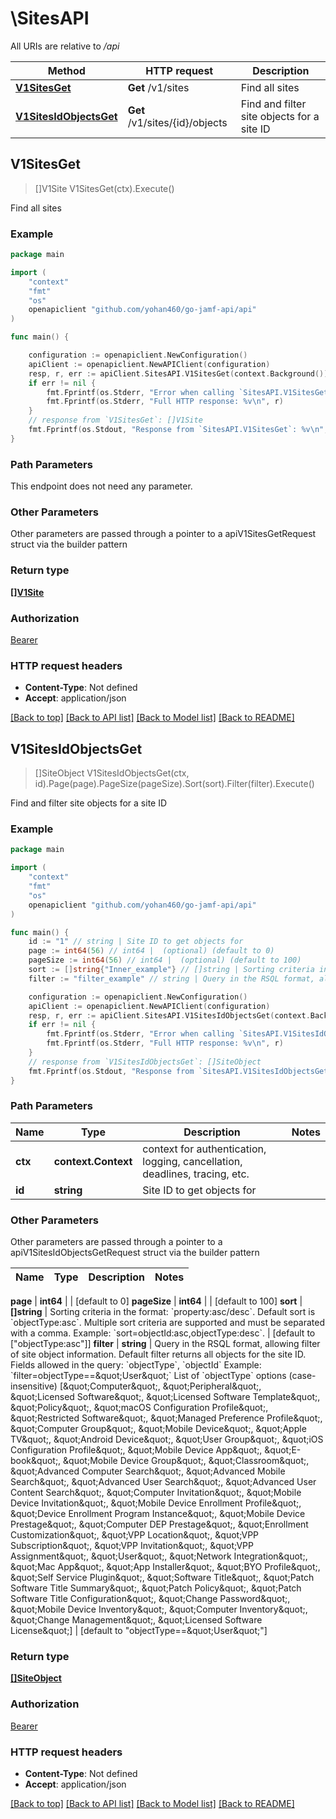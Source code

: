 # \SitesAPI

All URIs are relative to */api*

Method | HTTP request | Description
------------- | ------------- | -------------
[**V1SitesGet**](SitesAPI.md#V1SitesGet) | **Get** /v1/sites | Find all sites 
[**V1SitesIdObjectsGet**](SitesAPI.md#V1SitesIdObjectsGet) | **Get** /v1/sites/{id}/objects | Find and filter site objects for a site ID 



## V1SitesGet

> []V1Site V1SitesGet(ctx).Execute()

Find all sites 



### Example

```go
package main

import (
	"context"
	"fmt"
	"os"
	openapiclient "github.com/yohan460/go-jamf-api/api"
)

func main() {

	configuration := openapiclient.NewConfiguration()
	apiClient := openapiclient.NewAPIClient(configuration)
	resp, r, err := apiClient.SitesAPI.V1SitesGet(context.Background()).Execute()
	if err != nil {
		fmt.Fprintf(os.Stderr, "Error when calling `SitesAPI.V1SitesGet``: %v\n", err)
		fmt.Fprintf(os.Stderr, "Full HTTP response: %v\n", r)
	}
	// response from `V1SitesGet`: []V1Site
	fmt.Fprintf(os.Stdout, "Response from `SitesAPI.V1SitesGet`: %v\n", resp)
}
```

### Path Parameters

This endpoint does not need any parameter.

### Other Parameters

Other parameters are passed through a pointer to a apiV1SitesGetRequest struct via the builder pattern


### Return type

[**[]V1Site**](V1Site.md)

### Authorization

[Bearer](../README.md#Bearer)

### HTTP request headers

- **Content-Type**: Not defined
- **Accept**: application/json

[[Back to top]](#) [[Back to API list]](../README.md#documentation-for-api-endpoints)
[[Back to Model list]](../README.md#documentation-for-models)
[[Back to README]](../README.md)


## V1SitesIdObjectsGet

> []SiteObject V1SitesIdObjectsGet(ctx, id).Page(page).PageSize(pageSize).Sort(sort).Filter(filter).Execute()

Find and filter site objects for a site ID 



### Example

```go
package main

import (
	"context"
	"fmt"
	"os"
	openapiclient "github.com/yohan460/go-jamf-api/api"
)

func main() {
	id := "1" // string | Site ID to get objects for 
	page := int64(56) // int64 |  (optional) (default to 0)
	pageSize := int64(56) // int64 |  (optional) (default to 100)
	sort := []string{"Inner_example"} // []string | Sorting criteria in the format: `property:asc/desc`. Default sort is `objectType:asc`. Multiple sort criteria are supported and must be separated with a comma.  Example: `sort=objectId:asc,objectType:desc`.  (optional) (default to ["objectType:asc"])
	filter := "filter_example" // string | Query in the RSQL format, allowing filter of site object information. Default filter returns all objects for the site ID.  Fields allowed in the query: `objectType`, `objectId`  Example: `filter=objectType==\"User\"`      List of `objectType` options (case-insensitive) [\"Computer\", \"Peripheral\", \"Licensed Software\", \"Licensed Software Template\", \"Policy\", \"macOS Configuration Profile\", \"Restricted Software\", \"Managed Preference Profile\", \"Computer Group\", \"Mobile Device\", \"Apple TV\", \"Android Device\", \"User Group\", \"iOS Configuration Profile\", \"Mobile Device App\", \"E-book\", \"Mobile Device Group\", \"Classroom\", \"Advanced Computer Search\", \"Advanced Mobile Search\", \"Advanced User Search\", \"Advanced User Content Search\", \"Computer Invitation\", \"Mobile Device Invitation\", \"Mobile Device Enrollment Profile\", \"Device Enrollment Program Instance\", \"Mobile Device Prestage\", \"Computer DEP Prestage\", \"Enrollment Customization\", \"VPP Location\", \"VPP Subscription\", \"VPP Invitation\", \"VPP Assignment\", \"User\", \"Network Integration\", \"Mac App\", \"App Installer\", \"BYO Profile\", \"Self Service Plugin\", \"Software Title\", \"Patch Software Title Summary\", \"Patch Policy\", \"Patch Software Title Configuration\", \"Change Password\", \"Mobile Device Inventory\", \"Computer Inventory\", \"Change Management\", \"Licensed Software License\"]  (optional) (default to "objectType==\"User\"")

	configuration := openapiclient.NewConfiguration()
	apiClient := openapiclient.NewAPIClient(configuration)
	resp, r, err := apiClient.SitesAPI.V1SitesIdObjectsGet(context.Background(), id).Page(page).PageSize(pageSize).Sort(sort).Filter(filter).Execute()
	if err != nil {
		fmt.Fprintf(os.Stderr, "Error when calling `SitesAPI.V1SitesIdObjectsGet``: %v\n", err)
		fmt.Fprintf(os.Stderr, "Full HTTP response: %v\n", r)
	}
	// response from `V1SitesIdObjectsGet`: []SiteObject
	fmt.Fprintf(os.Stdout, "Response from `SitesAPI.V1SitesIdObjectsGet`: %v\n", resp)
}
```

### Path Parameters


Name | Type | Description  | Notes
------------- | ------------- | ------------- | -------------
**ctx** | **context.Context** | context for authentication, logging, cancellation, deadlines, tracing, etc.
**id** | **string** | Site ID to get objects for  | 

### Other Parameters

Other parameters are passed through a pointer to a apiV1SitesIdObjectsGetRequest struct via the builder pattern


Name | Type | Description  | Notes
------------- | ------------- | ------------- | -------------

 **page** | **int64** |  | [default to 0]
 **pageSize** | **int64** |  | [default to 100]
 **sort** | **[]string** | Sorting criteria in the format: &#x60;property:asc/desc&#x60;. Default sort is &#x60;objectType:asc&#x60;. Multiple sort criteria are supported and must be separated with a comma.  Example: &#x60;sort&#x3D;objectId:asc,objectType:desc&#x60;.  | [default to [&quot;objectType:asc&quot;]]
 **filter** | **string** | Query in the RSQL format, allowing filter of site object information. Default filter returns all objects for the site ID.  Fields allowed in the query: &#x60;objectType&#x60;, &#x60;objectId&#x60;  Example: &#x60;filter&#x3D;objectType&#x3D;&#x3D;\&quot;User\&quot;&#x60;      List of &#x60;objectType&#x60; options (case-insensitive) [\&quot;Computer\&quot;, \&quot;Peripheral\&quot;, \&quot;Licensed Software\&quot;, \&quot;Licensed Software Template\&quot;, \&quot;Policy\&quot;, \&quot;macOS Configuration Profile\&quot;, \&quot;Restricted Software\&quot;, \&quot;Managed Preference Profile\&quot;, \&quot;Computer Group\&quot;, \&quot;Mobile Device\&quot;, \&quot;Apple TV\&quot;, \&quot;Android Device\&quot;, \&quot;User Group\&quot;, \&quot;iOS Configuration Profile\&quot;, \&quot;Mobile Device App\&quot;, \&quot;E-book\&quot;, \&quot;Mobile Device Group\&quot;, \&quot;Classroom\&quot;, \&quot;Advanced Computer Search\&quot;, \&quot;Advanced Mobile Search\&quot;, \&quot;Advanced User Search\&quot;, \&quot;Advanced User Content Search\&quot;, \&quot;Computer Invitation\&quot;, \&quot;Mobile Device Invitation\&quot;, \&quot;Mobile Device Enrollment Profile\&quot;, \&quot;Device Enrollment Program Instance\&quot;, \&quot;Mobile Device Prestage\&quot;, \&quot;Computer DEP Prestage\&quot;, \&quot;Enrollment Customization\&quot;, \&quot;VPP Location\&quot;, \&quot;VPP Subscription\&quot;, \&quot;VPP Invitation\&quot;, \&quot;VPP Assignment\&quot;, \&quot;User\&quot;, \&quot;Network Integration\&quot;, \&quot;Mac App\&quot;, \&quot;App Installer\&quot;, \&quot;BYO Profile\&quot;, \&quot;Self Service Plugin\&quot;, \&quot;Software Title\&quot;, \&quot;Patch Software Title Summary\&quot;, \&quot;Patch Policy\&quot;, \&quot;Patch Software Title Configuration\&quot;, \&quot;Change Password\&quot;, \&quot;Mobile Device Inventory\&quot;, \&quot;Computer Inventory\&quot;, \&quot;Change Management\&quot;, \&quot;Licensed Software License\&quot;]  | [default to &quot;objectType&#x3D;&#x3D;\&quot;User\&quot;&quot;]

### Return type

[**[]SiteObject**](SiteObject.md)

### Authorization

[Bearer](../README.md#Bearer)

### HTTP request headers

- **Content-Type**: Not defined
- **Accept**: application/json

[[Back to top]](#) [[Back to API list]](../README.md#documentation-for-api-endpoints)
[[Back to Model list]](../README.md#documentation-for-models)
[[Back to README]](../README.md)


